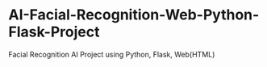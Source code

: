 # AI-Facial-Recognition-Web-Python-Flask-Project
Facial Recognition AI Project using Python, Flask, Web(HTML)
